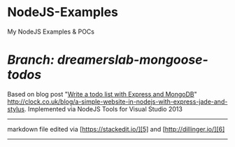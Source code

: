 **NodeJS-Examples**
===============

My NodeJS Examples & POCs

***Branch: dreamerslab-mongoose-todos***
===========================================
Based on blog post "[Write a todo list with Express and MongoDB][1]" http://clock.co.uk/blog/a-simple-website-in-nodejs-with-express-jade-and-stylus. Implemented via NodeJS Tools for Visual Studio 2013




----------

markdown file edited via [https://stackedit.io/][5] and [http://dillinger.io/][6]

----------


  [1]: http://dreamerslab.com/blog/en/write-a-todo-list-with-express-and-mongodb/
